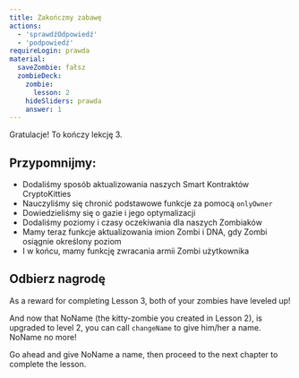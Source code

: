 ```yaml
---
title: Zakończmy zabawę
actions:
  - 'sprawdźOdpowiedź'
  - 'podpowiedź'
requireLogin: prawda
material:
  saveZombie: fałsz
  zombieDeck:
    zombie:
      lesson: 2
    hideSliders: prawda
    answer: 1
---
```

Gratulacje! To kończy lekcję 3.

## Przypomnijmy:

- Dodaliśmy sposób aktualizowania naszych Smart Kontraktów CryptoKitties
- Nauczyliśmy się chronić podstawowe funkcje za pomocą `onlyOwner`
- Dowiedzieliśmy się o gazie i jego optymalizacji
- Dodaliśmy poziomy i czasy oczekiwania dla naszych Zombiaków
- Mamy teraz funkcje aktualizowania imion Zombi i DNA, gdy Zombi osiągnie określony poziom
- I w końcu, mamy funkcję zwracania armii Zombi użytkownika

## Odbierz nagrodę

As a reward for completing Lesson 3, both of your zombies have leveled up!

And now that NoName (the kitty-zombie you created in Lesson 2), is upgraded to level 2, you can call `changeName` to give him/her a name. NoName no more!

Go ahead and give NoName a name, then proceed to the next chapter to complete the lesson.